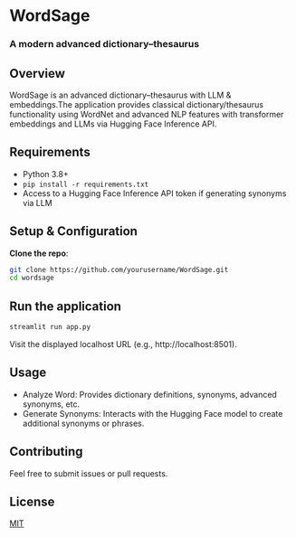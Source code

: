 # WordSage
### A modern advanced dictionary–thesaurus

## Overview

 WordSage is an advanced dictionary–thesaurus with LLM & embeddings.The application provides classical dictionary/thesaurus functionality using WordNet and advanced NLP features with transformer embeddings and LLMs via Hugging Face Inference API.

## Requirements

- Python 3.8+  
- `pip install -r requirements.txt`  
- Access to a Hugging Face Inference API token if generating synonyms via LLM

## Setup & Configuration

**Clone the repo**:

   ```bash
   git clone https://github.com/yourusername/WordSage.git
   cd wordsage
```

## Run the application

```bash
streamlit run app.py
```

Visit the displayed localhost URL (e.g., http://localhost:8501).

## Usage

- Analyze Word: Provides dictionary definitions, synonyms, advanced synonyms, etc.
- Generate Synonyms: Interacts with the Hugging Face model to create additional synonyms or phrases.

## Contributing

Feel free to submit issues or pull requests.

## License

[MIT](https://choosealicense.com/licenses/mit/)